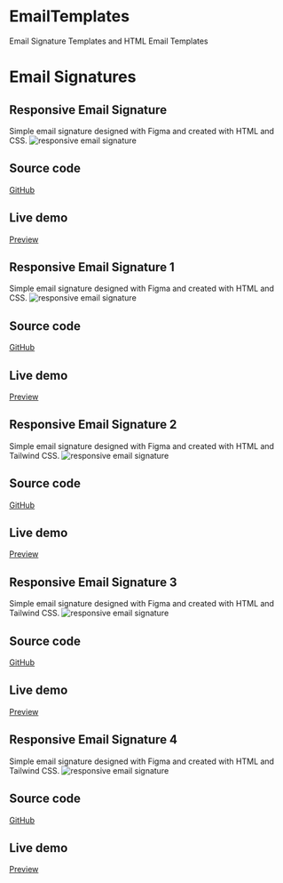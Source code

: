 # EmailTemplates
Email Signature Templates and HTML Email Templates

# Email Signatures
## Responsive Email Signature
Simple email signature designed with Figma and created with HTML and CSS.
![responsive email signature](https://lh3.googleusercontent.com/pw/AP1GczNMNmUEDlbt29i2BYuXvD_a58pKzWpSWTYQbIJ721xw4jNWFlTObN6AfyB-2Ao_m2YXzTei63rDqGu8IaSqbivrs-AJPabaJE6mKnVgKhpc-hsxN5g=w400)

## Source code
[GitHub](https://github.com/LoraMS/EmailTemplates/blob/main/email_signature.html)

## Live demo
[Preview](https://lorams.github.io/EmailTemplates/email_signature.html)

## Responsive Email Signature 1
Simple email signature designed with Figma and created with HTML and CSS.
![responsive email signature](https://lh3.googleusercontent.com/pw/AP1GczOGjtFq24R5cFrw5uHN9v7IRX5DpUEHI-3a8fxjui7YxO_-5VjgIIBT9UqFX7yTpjGImGTl0FE6IKie4NJCORNskSwAR72TMonsjE_6bnlRwjZfk6w=w400)

## Source code
[GitHub](https://github.com/LoraMS/EmailTemplates/blob/main/email_signature_1.html)

## Live demo
[Preview](https://lorams.github.io/EmailTemplates/email_signature_1.html)

## Responsive Email Signature 2
Simple email signature designed with Figma and created with HTML and Tailwind CSS.
![responsive email signature](https://lh3.googleusercontent.com/pw/AP1GczOSzvWysoX_jXZn5STNEojQubdMPFScciDRWHZ5FovGneNOKVYa9rWbwCBgQAlN5Ivblp_CgxdY757N4Mmy6ENeMpv8DBqxZU4W_gRO1ejJKll_sWjFFEBNpHlHWVnlhZ36Uvcx44rEi9dJILxDZjMF=w400-h300-s-no-gm?authuser=0)

## Source code
[GitHub](https://github.com/LoraMS/EmailTemplates/blob/main/email_signature_2.html)

## Live demo
[Preview](https://lorams.github.io/EmailTemplates/email_signature_2.html)

## Responsive Email Signature 3
Simple email signature designed with Figma and created with HTML and Tailwind CSS.
![responsive email signature](https://lh3.googleusercontent.com/pw/AP1GczPEHNFhlS_1bcb4K05DQvjWpCNl0yTytKibgsm-A0yBOVl31xU46mcCRqiVTVVs2KmrbZZAg5NWEY6lZ-gFe2JeZOaiqr5JaU9jGuoekNpElGyCC57IY2WdfXDeNRKTeJMGqJodLKTlSYLf45cdWrJi=w400-h300-s-no-gm?authuser=0)

## Source code
[GitHub](https://github.com/LoraMS/EmailTemplates/blob/main/email_signature_3.html)

## Live demo
[Preview](https://lorams.github.io/EmailTemplates/email_signature_3.html)

## Responsive Email Signature 4
Simple email signature designed with Figma and created with HTML and Tailwind CSS.
![responsive email signature](https://lh3.googleusercontent.com/pw/AP1GczO4uRj72RddoFjQF8mJPlodqzLmYmmj-jZeowNzNgNIdW3_F7eajYDBXjddMsrW9rxvh-6ZGf7PvLJx8UzNoNzuuLUVCOaaJ9194-IrtwnUx68665CFQlSffYqDNZQWfe4VToPcwRPGuQYyrP3OZemw=w400-h300-s-no-gm?authuser=0)

## Source code
[GitHub](https://github.com/LoraMS/EmailTemplates/blob/main/email_signature_4.html)

## Live demo
[Preview](https://lorams.github.io/EmailTemplates/email_signature_4.html)